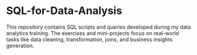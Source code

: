 # SQL-for-Data-Analysis
This repository contains SQL scripts and queries developed during my data analytics training. The exercises and mini-projects focus on real-world tasks like data cleaning, transformation, joins, and business insights generation.
